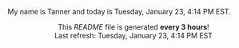 My name is Tanner and today is Tuesday, January 23, 4:14 PM EST.

<p align="center">This <i>README</i> file is generated <b>every 3 hours</b>!</br>Last refresh: Tuesday, January 23, 4:14 PM EST<br /></p>
